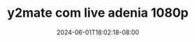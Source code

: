 --- 
title: "y2mate com  live adenia 1080p"
description: "download   y2mate com  live adenia 1080p terbaru    "
date: 2024-06-01T18:02:18-08:00
file_code: "3hccyz17e0pa"
draft: false
cover: "mwpqfis8lb1c9i0a.jpg"
tags: ["com", "live", "adenia", "bokep-indo", "bokep-viral", "bokep-ig"]
length: 925
fld_id: "1483427"
foldername: "Adenia"
categories: ["Adenia"]
views: 0
---